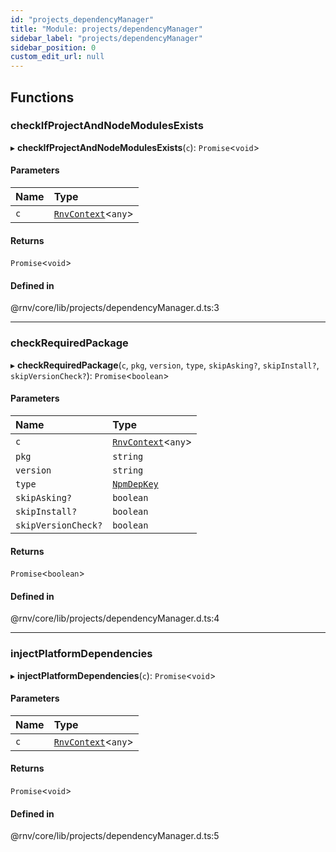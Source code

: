 ```yaml
---
id: "projects_dependencyManager"
title: "Module: projects/dependencyManager"
sidebar_label: "projects/dependencyManager"
sidebar_position: 0
custom_edit_url: null
---
```


## Functions

### checkIfProjectAndNodeModulesExists

▸ **checkIfProjectAndNodeModulesExists**(`c`): `Promise`\<`void`\>

#### Parameters

| Name | Type |
| :------ | :------ |
| `c` | [`RnvContext`](../interfaces/context_types.RnvContext.md)\<`any`\> |

#### Returns

`Promise`\<`void`\>

#### Defined in

@rnv/core/lib/projects/dependencyManager.d.ts:3

___

### checkRequiredPackage

▸ **checkRequiredPackage**(`c`, `pkg`, `version`, `type`, `skipAsking?`, `skipInstall?`, `skipVersionCheck?`): `Promise`\<`boolean`\>

#### Parameters

| Name | Type |
| :------ | :------ |
| `c` | [`RnvContext`](../interfaces/context_types.RnvContext.md)\<`any`\> |
| `pkg` | `string` |
| `version` | `string` |
| `type` | [`NpmDepKey`](configs_types.md#npmdepkey) |
| `skipAsking?` | `boolean` |
| `skipInstall?` | `boolean` |
| `skipVersionCheck?` | `boolean` |

#### Returns

`Promise`\<`boolean`\>

#### Defined in

@rnv/core/lib/projects/dependencyManager.d.ts:4

___

### injectPlatformDependencies

▸ **injectPlatformDependencies**(`c`): `Promise`\<`void`\>

#### Parameters

| Name | Type |
| :------ | :------ |
| `c` | [`RnvContext`](../interfaces/context_types.RnvContext.md)\<`any`\> |

#### Returns

`Promise`\<`void`\>

#### Defined in

@rnv/core/lib/projects/dependencyManager.d.ts:5
